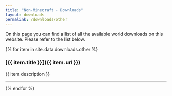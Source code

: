 ```yaml
---
title: "Non-Minecraft - Downloads"
layout: downloads
permalink: /downloads/other
---
```


On this page you can find a list of all the available world downloads on this website. Please refer to the list below.

{% for item in site.data.downloads.other %}

### [{{ item.title }}]({{ item.url }})

{{ item.description }}

****************
{% endfor %}
